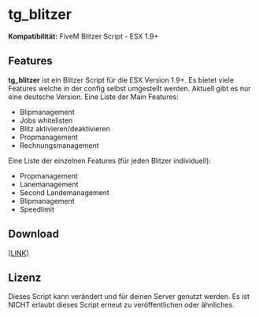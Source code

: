 # tg_blitzer
**Kompatibilität:** FiveM Blitzer Script - ESX 1.9+

## Features
**tg_blitzer** ist ein Blitzer Script für die ESX Version 1.9+. Es bietet viele Features welche in der config selbst umgestellt werden. Aktuell gibt es nur eine deutsche Version.
Eine Liste der Main Features:
- Blipmanagement
- Jobs whitelisten
- Blitz aktivieren/deaktivieren
- Propmanagement
- Rechnungsmanagement

Eine Liste der einzelnen Features (für jeden Blitzer individuell):
- Propmanagement
- Lanemanagement
- Second Landemanagement
- Blipmanagement
- Speedlimit

## Download
[[LINK]](https://github.com/LetsTiger/tg_blitzer/archive/refs/tags/Stable_Release.zip)

## Lizenz
Dieses Script kann verändert und für deinen Server genutzt werden. Es ist NICHT erlaubt dieses Script erneut zu veröffentlichen oder ähnliches.
